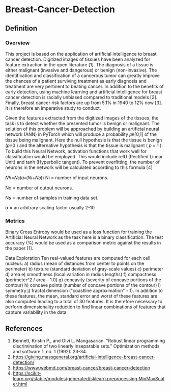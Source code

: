 # Breast-Cancer-Detection

## Definition
### Overview
This project is based on the application of artificial intelligence to breast cancer detection. Digitized images of tissues have been analyzed for feature extraction in the open literature [1]. The diagnosis of a tissue is either malignant (invasive and dangerous) or benign (non-invasive). The identification and classification of a cancerous tumor can greatly improve the chances of a patient surviving treatment as early diagnosis and treatment are very pertinent to beating cancer. In addition to the benefits of early detection, using machine learning and artificial intelligence for breast cancer detection is racially unbiased compared to traditional models [2]. Finally, breast cancer risk factors are up from 5.1% in 1940 to 12% now [3]. It is therefore an imperative study to conduct.

Given the features extracted from the digitized images of the tissues, the task is to detect whether the presented tumor is benign or malignant.
The solution of this problem will be approached by building an artificial neural network (ANN) in PyTorch which will produce a probability 𝑝∈[0,1] of the tissue being malignant. Here the null hypothesis is that the tissue is benign (𝑝=0 ) and the alternative hypothesis is that the tissue is malignant ( 𝑝 = 1 ).
To build this Neural Network, activation functions that work well for classification would be employed. This would include relU (Rectified Linear Unit) and tanh (Hyperbolic tangent). To prevent overfitting, the number of neurons in the network will be calculated according to this formula [4]

𝑁ℎ=𝑁𝑠(𝛼∗(𝑁𝑖+𝑁𝑜))
Ni = number of input neurons. 

No = number of output neurons. 

Ns = number of samples in training data set. 

α = an arbitrary scaling factor usually 2-10

### Metrics
Binary Cross Entropy would be used as a loss function for training the Artificial Neural Network as the task here is a binary classification. The test accuracy (%) would be used as a comparison metric against the results in the paper [1].

Data Exploration Ten real-valued features are computed for each cell nucleus: a) radius (mean of distances from center to points on the perimeter) b) texture (standard deviation of gray-scale values) c) perimeter d) area e) smoothness (local variation in radius lengths) f) compactness (perimeter^2 / area - 1.0) g) concavity (severity of concave portions of the contour) h) concave points (number of concave portions of the contour) i) symmetry j) fractal dimension ("coastline approximation" - 1). In addition to these features, the mean, standard error and worst of these features are also computed leading to a total of 30 features. It is therefore necessary to perform dimensionality reduction to find linear combinations of features that capture variability in the data.


## References
1. Bennett, Kristin P., and Olvi L. Mangasarian. "Robust linear programming discrimination of two linearly inseparable sets." Optimization methods and software 1, no. 1 (1992): 23-34.
2. https://giving.massgeneral.org/artificial-intelligence-breast-cancer-detection/
3. https://www.webmd.com/breast-cancer/breast-cancer-detection
4. https://scikit-learn.org/stable/modules/generated/sklearn.preprocessing.MinMaxScaler.html
